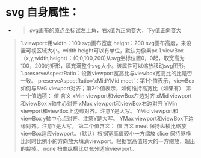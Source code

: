 # svg 自身属性：
* >svg画布的原点坐标试左上角，右x值为正向变大，下y值正向变大
>1.viewport:用width：100 svg画布宽度 height：200 svg画布高度，来设置可视区域大小。width height可以有单位，默认为像素px
>1.viewBox（x,y,width,height）：(0,0,100,200)从svg坐标位置0，0起，取宽高为100，200的矩形，填充满整个svg大小。该属性可以缩放移动svg图形。
>1.preserveAspectRatio：设置viewport宽高比与viewbox宽高比的比是否一致。
preserveAspectRatio=‘xMidYMid meet’：第1个值表示，viewBox如何与SVG viewport对齐；第2个值表示，如何维持高宽比（如果有）
第一个值选项：
值	   含义
xMin	viewport和viewBox左边对齐
xMid	viewport和viewBox x轴中心对齐
xMax	viewport和viewBox右边对齐
YMin	viewport和viewBox上边缘对齐。注意Y是大写。
YMid	viewport和viewBox y轴中心点对齐。注意Y是大写。
YMax	viewport和viewBox下边缘对齐。注意Y是大写。
第二个值含义：
值	    含义
meet	保持纵横比缩放viewBox适应viewport。（默认）根据宽高值较小一方缩放
slice	保持纵横比同时比例小的方向放大填满viewport。根据宽高值较大的一方缩放，超出的裁掉。
none	扭曲纵横比以充分适应viewport。
